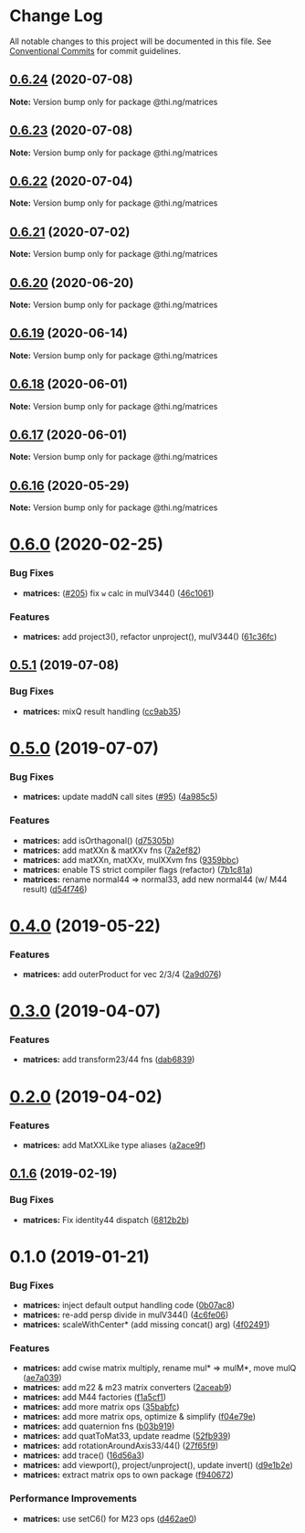 # Change Log

All notable changes to this project will be documented in this file.
See [Conventional Commits](https://conventionalcommits.org) for commit guidelines.

## [0.6.24](https://github.com/thi-ng/umbrella/compare/@thi.ng/matrices@0.6.23...@thi.ng/matrices@0.6.24) (2020-07-08)

**Note:** Version bump only for package @thi.ng/matrices





## [0.6.23](https://github.com/thi-ng/umbrella/compare/@thi.ng/matrices@0.6.22...@thi.ng/matrices@0.6.23) (2020-07-08)

**Note:** Version bump only for package @thi.ng/matrices





## [0.6.22](https://github.com/thi-ng/umbrella/compare/@thi.ng/matrices@0.6.21...@thi.ng/matrices@0.6.22) (2020-07-04)

**Note:** Version bump only for package @thi.ng/matrices





## [0.6.21](https://github.com/thi-ng/umbrella/compare/@thi.ng/matrices@0.6.20...@thi.ng/matrices@0.6.21) (2020-07-02)

**Note:** Version bump only for package @thi.ng/matrices





## [0.6.20](https://github.com/thi-ng/umbrella/compare/@thi.ng/matrices@0.6.19...@thi.ng/matrices@0.6.20) (2020-06-20)

**Note:** Version bump only for package @thi.ng/matrices





## [0.6.19](https://github.com/thi-ng/umbrella/compare/@thi.ng/matrices@0.6.18...@thi.ng/matrices@0.6.19) (2020-06-14)

**Note:** Version bump only for package @thi.ng/matrices





## [0.6.18](https://github.com/thi-ng/umbrella/compare/@thi.ng/matrices@0.6.17...@thi.ng/matrices@0.6.18) (2020-06-01)

**Note:** Version bump only for package @thi.ng/matrices





## [0.6.17](https://github.com/thi-ng/umbrella/compare/@thi.ng/matrices@0.6.16...@thi.ng/matrices@0.6.17) (2020-06-01)

**Note:** Version bump only for package @thi.ng/matrices





## [0.6.16](https://github.com/thi-ng/umbrella/compare/@thi.ng/matrices@0.6.15...@thi.ng/matrices@0.6.16) (2020-05-29)

**Note:** Version bump only for package @thi.ng/matrices





# [0.6.0](https://github.com/thi-ng/umbrella/compare/@thi.ng/matrices@0.5.12...@thi.ng/matrices@0.6.0) (2020-02-25)


### Bug Fixes

* **matrices:** ([#205](https://github.com/thi-ng/umbrella/issues/205)) fix `w` calc in mulV344() ([46c1061](https://github.com/thi-ng/umbrella/commit/46c1061078d394d5b6ec2885f1025741893fe452))


### Features

* **matrices:** add project3(), refactor unproject(), mulV344() ([61c36fc](https://github.com/thi-ng/umbrella/commit/61c36fcc532d78b21d78dddeee5523155b0798b2))





## [0.5.1](https://github.com/thi-ng/umbrella/compare/@thi.ng/matrices@0.5.0...@thi.ng/matrices@0.5.1) (2019-07-08)

### Bug Fixes

* **matrices:** mixQ result handling ([cc9ab35](https://github.com/thi-ng/umbrella/commit/cc9ab35))

# [0.5.0](https://github.com/thi-ng/umbrella/compare/@thi.ng/matrices@0.4.0...@thi.ng/matrices@0.5.0) (2019-07-07)

### Bug Fixes

* **matrices:** update maddN call sites ([#95](https://github.com/thi-ng/umbrella/issues/95)) ([4a985c5](https://github.com/thi-ng/umbrella/commit/4a985c5))

### Features

* **matrices:** add isOrthagonal() ([d75305b](https://github.com/thi-ng/umbrella/commit/d75305b))
* **matrices:** add matXXn & matXXv fns ([7a2ef82](https://github.com/thi-ng/umbrella/commit/7a2ef82))
* **matrices:** add matXXn, matXXv, mulXXvm fns ([9359bbc](https://github.com/thi-ng/umbrella/commit/9359bbc))
* **matrices:** enable TS strict compiler flags (refactor) ([7b1c81a](https://github.com/thi-ng/umbrella/commit/7b1c81a))
* **matrices:** rename normal44 => normal33, add new normal44 (w/ M44 result) ([d54f746](https://github.com/thi-ng/umbrella/commit/d54f746))

# [0.4.0](https://github.com/thi-ng/umbrella/compare/@thi.ng/matrices@0.3.4...@thi.ng/matrices@0.4.0) (2019-05-22)

### Features

* **matrices:** add outerProduct for vec 2/3/4 ([2a9d076](https://github.com/thi-ng/umbrella/commit/2a9d076))

# [0.3.0](https://github.com/thi-ng/umbrella/compare/@thi.ng/matrices@0.2.2...@thi.ng/matrices@0.3.0) (2019-04-07)

### Features

* **matrices:** add transform23/44 fns ([dab6839](https://github.com/thi-ng/umbrella/commit/dab6839))

# [0.2.0](https://github.com/thi-ng/umbrella/compare/@thi.ng/matrices@0.1.14...@thi.ng/matrices@0.2.0) (2019-04-02)

### Features

* **matrices:** add MatXXLike type aliases ([a2ace9f](https://github.com/thi-ng/umbrella/commit/a2ace9f))

## [0.1.6](https://github.com/thi-ng/umbrella/compare/@thi.ng/matrices@0.1.5...@thi.ng/matrices@0.1.6) (2019-02-19)

### Bug Fixes

* **matrices:** Fix identity44 dispatch ([6812b2b](https://github.com/thi-ng/umbrella/commit/6812b2b))

# 0.1.0 (2019-01-21)

### Bug Fixes

* **matrices:** inject default output handling code ([0b07ac8](https://github.com/thi-ng/umbrella/commit/0b07ac8))
* **matrices:** re-add persp divide in mulV344() ([4c6fe06](https://github.com/thi-ng/umbrella/commit/4c6fe06))
* **matrices:** scaleWithCenter* (add missing concat() arg) ([4f02491](https://github.com/thi-ng/umbrella/commit/4f02491))

### Features

* **matrices:** add cwise matrix multiply, rename mul* => mulM*, move mulQ ([ae7a039](https://github.com/thi-ng/umbrella/commit/ae7a039))
* **matrices:** add m22 & m23 matrix converters ([2aceab9](https://github.com/thi-ng/umbrella/commit/2aceab9))
* **matrices:** add M44 factories ([f1a5cf1](https://github.com/thi-ng/umbrella/commit/f1a5cf1))
* **matrices:** add more matrix ops ([35babfc](https://github.com/thi-ng/umbrella/commit/35babfc))
* **matrices:** add more matrix ops, optimize & simplify ([f04e79e](https://github.com/thi-ng/umbrella/commit/f04e79e))
* **matrices:** add quaternion fns ([b03b919](https://github.com/thi-ng/umbrella/commit/b03b919))
* **matrices:** add quatToMat33, update readme ([52fb939](https://github.com/thi-ng/umbrella/commit/52fb939))
* **matrices:** add rotationAroundAxis33/44() ([27f65f9](https://github.com/thi-ng/umbrella/commit/27f65f9))
* **matrices:** add trace() ([16d56a3](https://github.com/thi-ng/umbrella/commit/16d56a3))
* **matrices:** add viewport(), project/unproject(), update invert() ([d9e1b2e](https://github.com/thi-ng/umbrella/commit/d9e1b2e))
* **matrices:** extract matrix ops to own package ([f940672](https://github.com/thi-ng/umbrella/commit/f940672))

### Performance Improvements

* **matrices:** use setC6() for M23 ops ([d462ae0](https://github.com/thi-ng/umbrella/commit/d462ae0))
